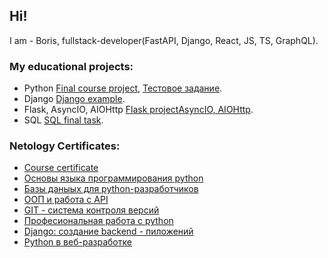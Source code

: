 ## Hi!
I am - Boris, fullstack-developer(FastAPI, Django, React, JS, TS, GraphQL).

### My educational projects:

- Python [Final course project](https://github.com/sangreguerrer/Netology-Final.git), [Тестовое задание](https://github.com/sangreguerrer/List.prod.git).
- Django [Django example](https://github.com/sangreguerrer/dj-CRUD.git).
- Flask, AsyncIO, AIOHttp [Flask project](https://github.com/sangreguerrer/FlaskHW.git)[AsyncIO, AIOHttp](https://github.com/sangreguerrer/AIO-Star-Wars.git).
- SQL [SQL final task](https://github.com/sangreguerrer/sql-5.git).

### Netology Certificates:
- [Course certificate](https://netology.ru/backend/api/user/programs/37590/pdf_certificate)
- [Основы языка программирования python](https://netology.ru/sharing/f678a630706db117a13d7b32670e6fe1?utm_source=social&utm_campaign=certificate_lms)
- [Базы даныых для python-разработчиков](https://netology.ru/sharing/772a166790dfe7355e6f35374b31a7a2?utm_source=social&utm_campaign=certificate_lms)
- [ООП и работа с API](https://netology.ru/sharing/a723d1a2fee8df64c0d3ec4e515f7142?utm_source=social&utm_campaign=certificate_lms)
- [GIT - система контроля версий](https://netology.ru/sharing/3b6239a874bae7e50d7747f9ca6daa7f?utm_source=social&utm_campaign=certificate_lms)
- [Професиональная работа с python](https://netology.ru/sharing/2f12854dc67d376cb8c72069c293f2f9?utm_source=social&utm_campaign=certificate_lms)
- [Django: создание backend - пиложений](https://netology.ru/sharing/3a26c0b0d8cfca9f3507c6b19a0b7b47?utm_source=social&utm_campaign=certificate_lms)
- [Python в веб-разработке](https://netology.ru/sharing/c3a69f4a6b29cdf51cb8c119ba56dfde?utm_source=social&utm_campaign=certificate_lms)
<!--
**sangreguerrer/sangreguerrer** is a ✨ _special_ ✨ repository because its `README.md` (this file) appears on your GitHub profile.

Here are some ideas to get you started:

- 🔭 I’m currently working on ...
- 🌱 I’m currently learning ...
- 👯 I’m looking to collaborate on ...
- 🤔 I’m looking for help with ...
- 💬 Ask me about ...
- 📫 How to reach me: ...
- 😄 Pronouns: ...
- ⚡ Fun fact: ...
-->

